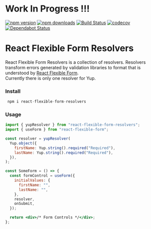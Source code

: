 # Work In Progress !!!

[![npm version](https://img.shields.io/npm/v/react-flexible-form-resolvers.svg?style=flat-square)](https://www.npmjs.com/package/react-flexible-form-resolvers)
[![npm downloads](https://img.shields.io/npm/dm/react-flexible-form-resolvers.svg?style=flat-square)](https://www.npmjs.com/package/react-flexible-form-resolvers)
[![Build Status](https://img.shields.io/endpoint.svg?url=https%3A%2F%2Factions-badge.atrox.dev%2Ffyodor-e%2Freact-flexible-form%2Fbadge%3Fref%3Dmain&style=flat)](https://actions-badge.atrox.dev/fyodor-e/react-flexible-form/goto?ref=main)
[![codecov](https://codecov.io/gh/fyodor-e/react-flexible-form-resolvers/branch/main/graph/badge.svg)](https://codecov.io/gh/fyodor-e/react-flexible-form-resolvers)
[![Dependabot Status](https://api.dependabot.com/badges/status?host=github&repo=fyodor-e/react-flexible-form-resolvers)](https://dependabot.com)
<br />

# React Flexible Form Resolvers

React Flexible Form Resolvers is a collection of resolvers.
Resolvers transform errors generated by validation libraries to format that is understood by [React Flexible Form](https://github.com/fyodor-e/react-flexible-form).
<br />
Currently there is only one resolver for Yup.

### Install

```jsx
 npm i react-flexible-form-resolvers
```

### Usage

```jsx
import { yupResolver } from "react-flexible-form-resolvers";
import { useForm } from "react-flexible-form";

const resolver = yupResolver(
  Yup.object({
    firstName: Yup.string().required("Required"),
    lastName: Yup.string().required("Required"),
  }),
);

const SomeForm = () => {
  const formControl = useForm({
    initialValues: {
      firstName: "",
      lastName: "",
    },
    resolver,
    onSubmit,
  });

  return <div>/* Form Controls */</div>;
};
```
